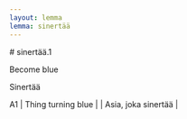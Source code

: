 ```yaml
---
layout: lemma
lemma: sinertää
---
```


<div class="sense">
# <span class="sensename">sinertää.1</span>

<span class="description">Become blue</span>

<span class="description">Sinertää</span>

A1 | Thing turning blue |   | Asia, joka sinertää |  

</div>

